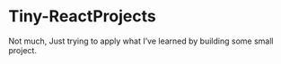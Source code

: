 # Tiny-ReactProjects
Not much, Just trying to apply what I’ve learned by building some small project.
